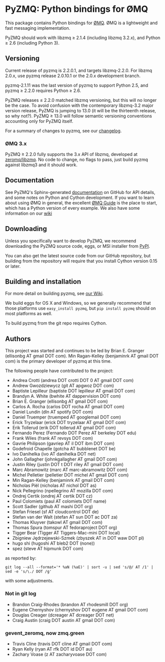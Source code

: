# PyZMQ: Python bindings for ØMQ


This package contains Python bindings for [ØMQ](http://www.zeromq.org).
ØMQ is a lightweight and fast messaging implementation.

PyZMQ should work with libzmq ≥ 2.1.4 (including libzmq 3.2.x), and
Python ≥ 2.6 (including Python 3).

## Versioning

Current release of pyzmq is 2.2.0.1, and targets libzmq-2.2.0. For
libzmq 2.0.x, use pyzmq release 2.0.10.1 or the 2.0.x development
branch.

pyzmq-2.1.11 was the last version of pyzmq to support Python 2.5, and
pyzmq ≥ 2.2.0 requires Python ≥ 2.6.

PyZMQ releases ≤ 2.2.0 matched libzmq versioning, but this will no
longer be the case. To avoid confusion with the contemporary libzmq-3.2
major version release, PyZMQ is jumping to 13.0 (it will be the
thirteenth release, so why not?). PyZMQ ≥ 13.0 will follow semantic
versioning conventions accounting only for PyZMQ itself.

For a summary of changes to pyzmq, see our
[changelog](http://zeromq.github.com/pyzmq/changelog.html).

### ØMQ 3.x

PyZMQ ≥ 2.2.0 fully supports the 3.x API of libzmq,
developed at [zeromq/libzmq](https://github.com/zeromq/libzmq).
No code to change, no flags to pass,
just build pyzmq against libzmq3 and it should work.

## Documentation

See PyZMQ's Sphinx-generated
[documentation](http://zeromq.github.com/pyzmq) on GitHub for API
details, and some notes on Python and Cython development. If you want to
learn about using ØMQ in general, the excellent [ØMQ
Guide](http://zguide.zeromq.org) is the place to start, which has a
Python version of every example. We also have some information on our
[wiki](https://github.com/zeromq/pyzmq/wiki)

## Downloading

Unless you specifically want to develop PyZMQ, we recommend downloading
the PyZMQ source code, eggs, or MSI installer from
[PyPI](http://pypi.python.org/pypi/pyzmq).

You can also get the latest source code from our GitHub repository, but
building from the repository will require that you install Cython
version 0.15 or later.

## Building and installation

For more detail on building pyzmq, see [our Wiki](https://github.com/zeromq/pyzmq/wiki).

We build eggs for OS X and Windows, so we generally recommend that those
platforms use `easy_install pyzmq`, but `pip install pyzmq` should on
most platforms as well.

To build pyzmq from the git repo requires Cython.

## Authors

This project was started and continues to be led by Brian E. Granger
(ellisonbg AT gmail DOT com). Min Ragan-Kelley (benjaminrk AT gmail DOT
com) is the primary developer of pyzmq at this time.

The following people have contributed to the project:

-   Andrea Crotti (andrea DOT crotti DOT 0 AT gmail DOT com)
-   Andrew Gwozdziewycz (git AT apgwoz DOT com)
-   Baptiste Lepilleur (baptiste DOT lepilleur AT gmail DOT com)
-   Brandyn A. White (bwhite AT dappervision DOT com)
-   Brian E. Granger (ellisonbg AT gmail DOT com)
-   Carlos A. Rocha (carlos DOT rocha AT gmail DOT com)
-   Daniel Lundin (dln AT spotify DOT com)
-   Daniel Truemper (truemped AT googlemail DOT com)
-   Erick Tryzelaar (erick DOT tryzelaar AT gmail DOT com)
-   Erik Tollerud (erik DOT tollerud AT gmail DOT com)
-   Fernando Perez (Fernando DOT Perez AT berkeley DOT edu)
-   Frank Wiles (frank AT revsys DOT com)
-   Gavrie Philipson (gavriep AT il DOT ibm DOT com)
-   Godefroid Chapelle (gotcha AT bubblenet DOT be)
-   Ivo Danihelka (ivo AT danihelka DOT net)
-   John Gallagher (johnkgallagher AT gmail DOT com)
-   Justin Riley (justin DOT t DOT riley AT gmail DOT com)
-   Marc Abramowitz (marc AT marc-abramowitz DOT com)
-   Michel Pelletier (pelletier DOT michel AT gmail DOT com)
-   Min Ragan-Kelley (benjaminrk AT gmail DOT com)
-   Nicholas Piël (nicholas AT nichol DOT as)
-   Nick Pellegrino (npellegrino AT mozilla DOT com)
-   Ondrej Certik (ondrej AT certik DOT cz)
-   Paul Colomiets (paul AT colomiets DOT name)
-   Scott Sadler (github AT mashi DOT org)
-   Stefan Friesel (sf AT cloudcontrol DOT de)
-   Stefan van der Walt (stefan AT sun DOT ac DOT za)
-   Thomas Kluyver (takowl AT gmail DOT com)
-   Thomas Spura (tomspur AT fedoraproject DOT org)
-   Tigger Bear (Tigger AT Tiggers-Mac-mini DOT local)
-   Zbigniew Jędrzejewski-Szmek (zbyszek AT in DOT waw DOT pl)
-   hugo shi (hugoshi AT bleb2 DOT (none))
-   spez (steve AT hipmunk DOT com)

as reported by:

    git log --all --format='* %aN (%aE)' | sort -u | sed 's/@/ AT /1' | sed -e 's/\./ DOT /g'

with some adjustments.

### Not in git log

-   Brandon Craig-Rhodes (brandon AT rhodesmill DOT org)
-   Eugene Chernyshov (chernyshov DOT eugene AT gmail DOT com)
-   Douglas Creager (dcreager AT dcreager DOT net)
-   Craig Austin (craig DOT austin AT gmail DOT com)

### gevent\_zeromq, now zmq.green

-   Travis Cline (travis DOT cline AT gmail DOT com)
-   Ryan Kelly (ryan AT rfk DOT id DOT au)
-   Zachary Voase (z AT zacharyvoase DOT com)

